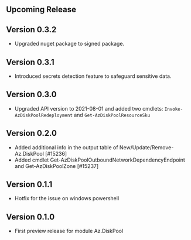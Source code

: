 <!--
    Please leave this section at the top of the change log.

    Changes for the upcoming release should go under the section titled "Upcoming Release", and should adhere to the following format:

    ## Upcoming Release
    * Overview of change #1
        - Additional information about change #1
    * Overview of change #2
        - Additional information about change #2
        - Additional information about change #2
    * Overview of change #3
    * Overview of change #4
        - Additional information about change #4

    ## YYYY.MM.DD - Version X.Y.Z (Previous Release)
    * Overview of change #1
        - Additional information about change #1
-->
## Upcoming Release

## Version 0.3.2
* Upgraded nuget package to signed package.

## Version 0.3.1
* Introduced secrets detection feature to safeguard sensitive data.

## Version 0.3.0
* Upgraded API version to 2021-08-01 and added two cmdlets: `Invoke-AzDiskPoolRedeployment` and `Get-AzDiskPoolResourceSku` 

## Version 0.2.0
* Added additional info in the output table of New/Update/Remove-Az.DiskPool [#15236]
* Added cmdlet Get-AzDiskPoolOutboundNetworkDependencyEndpoint and Get-AzDiskPoolZone [#15237]

## Version 0.1.1
* Hotfix for the issue on windows powershell

## Version 0.1.0
* First preview release for module Az.DiskPool

